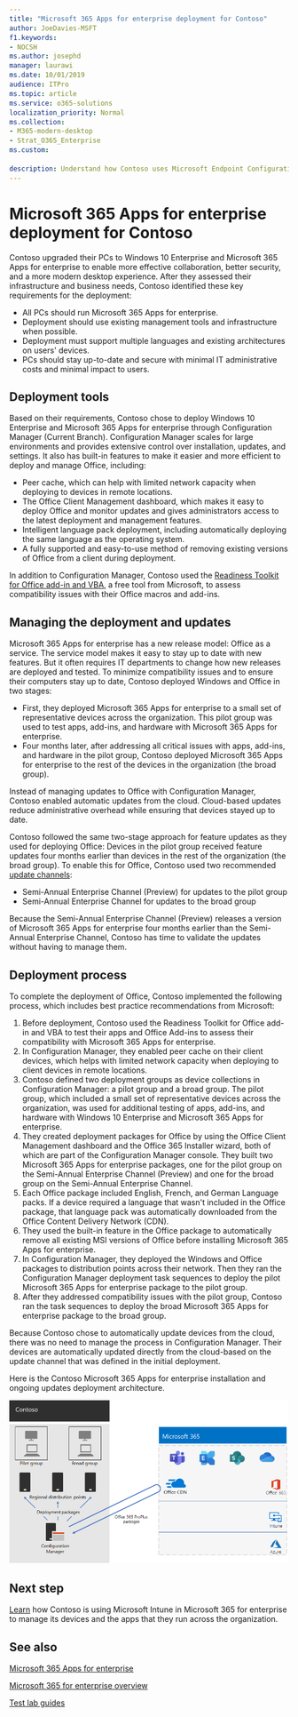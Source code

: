 ```yaml
---
title: "Microsoft 365 Apps for enterprise deployment for Contoso"
author: JoeDavies-MSFT
f1.keywords:
- NOCSH
ms.author: josephd
manager: laurawi
ms.date: 10/01/2019
audience: ITPro
ms.topic: article
ms.service: o365-solutions
localization_priority: Normal
ms.collection: 
- M365-modern-desktop
- Strat_O365_Enterprise
ms.custom:

description: Understand how Contoso uses Microsoft Endpoint Configuration Manager to deploy Microsoft 365 Apps for enterprise.
---
```


# Microsoft 365 Apps for enterprise deployment for Contoso

Contoso upgraded their PCs to Windows 10 Enterprise and Microsoft 365 Apps for enterprise to enable more effective collaboration, better security, and a more modern desktop experience. After they assessed their infrastructure and business needs, Contoso identified these key requirements for the deployment:

- All PCs should run Microsoft 365 Apps for enterprise.
- Deployment should use existing management tools and infrastructure when possible.
- Deployment must support multiple languages and existing architectures on users' devices.
- PCs should stay up-to-date and secure with minimal IT administrative costs and minimal impact to users.

## Deployment tools

Based on their requirements, Contoso chose to deploy Windows 10 Enterprise and Microsoft 365 Apps for enterprise through Configuration Manager (Current Branch). Configuration Manager scales for large environments and provides extensive control over installation, updates, and settings. It also has built-in features to make it easier and more efficient to deploy and manage Office, including:

- Peer cache, which can help with limited network capacity when deploying to devices in remote locations.
- The Office Client Management dashboard, which makes it easy to deploy Office and monitor updates and gives administrators access to the latest deployment and management features.
- Intelligent language pack deployment, including automatically deploying the same language as the operating system.
- A fully supported and easy-to-use method of removing existing versions of Office from a client during deployment.

In addition to Configuration Manager, Contoso used the [Readiness Toolkit for Office add-in and VBA](https://docs.microsoft.com/deployoffice/readiness-toolkit-application-compatibility-microsoft-365-apps), a free tool from Microsoft, to assess compatibility issues with their Office macros and add-ins.

## Managing the deployment and updates

Microsoft 365 Apps for enterprise has a new release model: Office as a service. The service model makes it easy to stay up to date with new features. But it often requires IT departments to change how new releases are deployed and tested. To minimize compatibility issues and to ensure their computers stay up to date, Contoso deployed Windows and Office in two stages:

- First, they deployed Microsoft 365 Apps for enterprise to a small set of representative devices across the organization. This pilot group was used to test apps, add-ins, and hardware with Microsoft 365 Apps for enterprise.
- Four months later, after addressing all critical issues with apps, add-ins, and hardware in the pilot group, Contoso deployed Microsoft 365 Apps for enterprise to the rest of the devices in the organization (the broad group).

Instead of managing updates to Office with Configuration Manager, Contoso enabled automatic updates from the cloud. Cloud-based updates reduce administrative overhead while ensuring that devices stayed up to date.

Contoso followed the same two-stage approach for feature updates as they used for deploying Office: Devices in the pilot group received feature updates four months earlier than devices in the rest of the organization (the broad group). To enable this for Office, Contoso used two recommended [update channels](https://docs.microsoft.com/DeployOffice/overview-update-channels):

- Semi-Annual Enterprise Channel (Preview) for updates to the pilot group
- Semi-Annual Enterprise Channel for updates to the broad group

Because the Semi-Annual Enterprise Channel (Preview) releases a version of Microsoft 365 Apps for enterprise four months earlier than the Semi-Annual Enterprise Channel, Contoso has time to validate the updates without having to manage them.

## Deployment process

To complete the deployment of Office, Contoso implemented the following process, which includes best practice recommendations from Microsoft:

1. Before deployment, Contoso used the Readiness Toolkit for Office add-in and VBA to test their apps and Office Add-ins to assess their compatibility with Microsoft 365 Apps for enterprise.
1. In Configuration Manager, they enabled peer cache on their client devices, which helps with limited network capacity when deploying to client devices in remote locations. 
1. Contoso defined two deployment groups as device collections in Configuration Manager: a pilot group and a broad group. The pilot group, which included a small set of representative devices across the organization, was used for additional testing of apps, add-ins, and hardware with Windows 10 Enterprise and Microsoft 365 Apps for enterprise.
1. They created deployment packages for Office by using the Office Client Management dashboard and the Office 365 Installer wizard, both of which are part of the Configuration Manager console. They built two Microsoft 365 Apps for enterprise packages, one for the pilot group on the Semi-Annual Enterprise Channel (Preview) and one for the broad group on the Semi-Annual Enterprise Channel.
1. Each Office package included English, French, and German Language packs. If a device required a language that wasn't included in the Office package, that language pack was automatically downloaded from the Office Content Delivery Network (CDN).
2. They used the built-in feature in the Office package to automatically remove all existing MSI versions of Office before installing Microsoft 365 Apps for enterprise.
3. In Configuration Manager, they deployed the Windows and Office packages to distribution points across their network. Then they ran the Configuration Manager deployment task sequences to deploy the pilot Microsoft 365 Apps for enterprise package to the pilot group.
4. After they addressed compatibility issues with the pilot group, Contoso ran the task sequences to deploy the broad Microsoft 365 Apps for enterprise package to the broad group.

Because Contoso chose to automatically update devices from the cloud, there was no need to manage the process in Configuration Manager. Their devices are automatically updated directly from the cloud-based on the update channel that was defined in the initial deployment.

Here is the Contoso Microsoft 365 Apps for enterprise installation and ongoing updates deployment architecture.

![The Contoso deployment infrastructure for Microsoft 365 Apps for enterprise](../media/contoso-o365pp/contoso-o365pp-fig1.png)
 
## Next step

[Learn](contoso-mdm.md) how Contoso is using Microsoft Intune in Microsoft 365 for enterprise to manage its devices and the apps that they run across the organization.

## See also

[Microsoft 365 Apps for enterprise](https://docs.microsoft.com/deployoffice/deployment-guide-microsoft-365-apps)

[Microsoft 365 for enterprise overview](microsoft-365-overview.md)

[Test lab guides](m365-enterprise-test-lab-guides.md)
